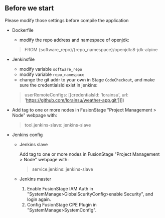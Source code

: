 ## Before we start
Please modify those settings before compile the application

- Dockerfile<br>
  - modify the repo address and namespace of openjdk:<br>
  >  FROM {software_repo}/{repo_namespace}/openjdk:8-jdk-alpine

- Jenkinsfile<br>
  - modify variable ```software_repo```
  - modify variable ```repo_namespace```
  - change the git addr to your own in Stage ```CodeCheckout```,  and make sure the credentialsId exist in jenkins:<br>
  > userRemoteConfigs: [[credentialsId: 'lorainsu', url: 'https://github.com/lorainsu/weather-app.git']]])
  
- Add tag to one or more nodes in FusionStage "Project Management > Node" webpage with:
  > tool.jenkins-slave: jenkins-slave

- Jenkins config
  - Jenkins slave
  
    Add tag to one or more nodes in FusionStage "Project Management > Node" webpage with:
    > service.jenkins: jenkins-slave
  - Jenkins master
    1. Enable FusionStage IAM Auth in "SystemManage>GlobalScurityConfig>enable Security", and login again.
    2. Config FusionStage CPE Plugin in "SystemManage>SystemConfig".
